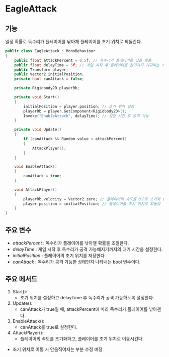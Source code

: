 # EagleAttack
## 기능
일정 확률로 독수리가 플레이어를 낚아채 플레이어를 초기 위치로 되돌린다.
```C++
public class EagleAttack : MonoBehaviour
{
    public float attackPercent = 0.5f; // 독수리가 플레이어를 잡을 확률
    public float delayTime = 5f; // 게임 시작 후 플레이어를 잡기까지 기다리는 시간
    public Transform player;
    public Vector2 initialPosition;
    private bool canAttack = false;

    private Rigidbody2D playerRb;

    private void Start()
    {
        initialPosition = player.position; // 초기 위치 설정
        playerRb = player.GetComponent<Rigidbody2D>();
        Invoke("EnableAttack", delayTime); // 일정 시간 후 공격 가능
    }

    private void Update()
    {
        if (canAttack && Random.value < attackPercent)
        {
            AttackPlayer();
        }
    }

    void EnableAttack()
    {
        canAttack = true;
    }

    void AttackPlayer()
    {
        playerRb.velocity = Vector2.zero; // 플레이어의 속도를 0으로 초기화 (기존 이동을 멈추게 함)
        player.position = initialPosition; // 플레이어를 초기 위치로 되돌림
    }
}
```

## 주요 변수
- *attackPercent* : 독수리가 플레이어를 낚아챌 확률을 조절한다.
- *delayTime* : 게임 시작 후 독수리가 공격 가능해지기까지의 대기 시간을 설정한다.
- *initialPosition* : 플레이어의 초기 위치를 저장한다.
- *canAttack* : 독수리가 공격 가능한 상태인지 나타내는 bool 변수이다.
  
## 주요 메서드
1. Start():
    - 초기 위치를 설정하고 delayTime 후 독수리가 공격 가능하도록 설정한다.
2. Update():
    - canAttack가 true일 때, attackPercent에 따라 독수리가 플레이어를 낚아챈다.
3. EnableAttack():
    - canAttack를 true로 설정한다.
4. AttackPlayer():
    - 플레이어의 속도를 초기화하고, 플레이어를 초기 위치로 이동시킨다.

+ 초기 위치로 이동 시 안움직여지는 부분 수정 예정
